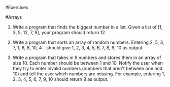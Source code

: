 #Exercises

#Arrays

1. Write a program that finds the biggest number in a list. Given a list of [1, 3, 5, 12, 7, 9], your program should return 12. 

2. Write a program that sorts an array of random numbers. Entering 2, 5, 3, 7, 1, 6, 8, 10, 4 - should give
1, 2, 3, 4, 5, 6, 7, 8, 9, 10 as output.

3. Write a program that takes in 9 numbers and stores them in an array of size 10. Each number should be between 1 and 10. Notify the user when they try
to enter invalid numbers (numbers that aren't between one and 10) and tell the user which numbers are missing. 
For example, entering 1, 2, 3, 4, 5, 6, 7, 9, 10 should return 8 as output. 
